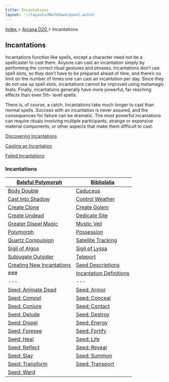 ```yaml
---
title: Incantations
layout: '~/layouts/MarkdownLayout.astro'
---
```


[ Index ](/) > [ Arcana D20 ](/arcana.d20.srd) > Incantations

## Incantations

Incantations function like spells, except a character need not be a
spellcaster to cast them. Anyone can cast an incantation simply by performing
the correct ritual gestures and phrases. Incantations don’t use spell slots,
so they don’t have to be prepared ahead of time, and there’s no limit on the
number of times one can cast an incantation per day. Since they do not use up
spell slots, incantations cannot be improved using metamagic feats. Finally,
incantations generally have more powerful, far-reaching effects than even 5th-
level spells.

There is, of course, a catch. Incantations take much longer to cast than
normal spells. Success with an incantation is never assured, and the
consequences for failure can be dramatic. The most powerful incantations can
require rituals involving multiple participants, strange or expensive material
components, or other aspects that make them difficult to cast.

[Discovering Incantations](/arcana.d20.srd/incantations/discovering.incantations)

[Casting an Incantation](/arcana.d20.srd/incantations/casting.an.incantation)

[Failed Incantations](/arcana.d20.srd/incantations/failed.incantations)

### Incantations

| [Baleful Polymorph](/arcana.d20.srd/incantations/baleful.polymorph) | [Bibliolalia](/arcana.d20.srd/incantations/bibliolalia) |
|---|---|
| [Body Double](/arcana.d20.srd/incantations/body.double) | [Caduceus](/arcana.d20.srd/incantations/caduceus) |
| [Cast Into Shadow](/arcana.d20.srd/incantations/cast.into.shadow) | [Control Weather](/arcana.d20.srd/incantations/control.weather) |
| [Create Clone](/arcana.d20.srd/incantations/create.clone) | [Create Golem](/arcana.d20.srd/incantations/create.golem) |
| [Create Undead](/arcana.d20.srd/incantations/create.undead) | [Dedicate Site](/arcana.d20.srd/incantations/dedicate.site) |
| [Greater Dispel Magic](/arcana.d20.srd/incantations/greater.dispel.magic) | [Mystic Veil](/arcana.d20.srd/incantations/mystic.veil) |
| [Polymorph](/arcana.d20.srd/incantations/polymorph) | [Possession](/arcana.d20.srd/incantations/possession) |
| [Quartz Compulsion](/arcana.d20.srd/incantations/quartz.compulsion) | [Satellite Tracking](/arcana.d20.srd/incantations/satellite.tracking) |
| [Sigil of Algos](/arcana.d20.srd/incantations/sigil.of.algos) | [Sigil of Lyssa](/arcana.d20.srd/incantations/sigil.of.lyssa) |
| [Subjugate Outsider](/arcana.d20.srd/incantations/subjugate.outsider) | [Teleport](/arcana.d20.srd/incantations/teleport) |
| [Creating New Incantations](/arcana.d20.srd/incantations/creating.new.incantations) | [Seed Descriptions](/arcana.d20.srd/incantations/seed.descriptions) |
### | [Incantation Definitions](/arcana.d20.srd/incantations/incantation.definitions) | [Seed: Aflict](/arcana.d20.srd/incantations/seed.afflict) |
|---|---|
| [Seed: Animate Dead](/arcana.d20.srd/incantations/seed.animate.dead) | [Seed: Armor](/arcana.d20.srd/incantations/seed.armor) |
| [Seed: Compel](/arcana.d20.srd/incantations/seed.compel) | [Seed: Conceal](/arcana.d20.srd/incantations/seed.conceal) |
| [Seed: Conjure](/arcana.d20.srd/incantations/seed.conjure) | [Seed: Contact](/arcana.d20.srd/incantations/seed.contact) |
| [Seed: Delude](/arcana.d20.srd/incantations/seed.delude) | [Seed: Destroy](/arcana.d20.srd/incantations/seed.destroy) |
| [Seed: Dispel](/arcana.d20.srd/incantations/seed.dispel) | [Seed: Energy](/arcana.d20.srd/incantations/seed.energy) |
| [Seed: Foresee](/arcana.d20.srd/incantations/seed.foresee) | [Seed: Fortify](/arcana.d20.srd/incantations/seed.fortify) |
| [Seed: Heal](/arcana.d20.srd/incantations/seed.heal) | [Seed: Life](/arcana.d20.srd/incantations/seed.life) |
| [Seed: Reflect](/arcana.d20.srd/incantations/seed.reflect) | [Seed: Reveal](/arcana.d20.srd/incantations/seed.reveal) |
| [Seed: Slay](/arcana.d20.srd/incantations/seed.slay) | [Seed: Summon](/arcana.d20.srd/incantations/seed.summon) |
| [Seed: Transform](/arcana.d20.srd/incantations/seed.transform) | [Seed: Transport](/arcana.d20.srd/incantations/seed.transport) |
| [Seed: Ward](/arcana.d20.srd/incantations/seed.ward) |
